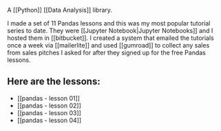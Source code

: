A [[Python]] [[Data Analysis]] library.

I made a set of 11 Pandas lessons and this was my most popular tutorial series to date. They were [[Jupyter Notebook|Jupyter Notebooks]] and I hosted them in [[bitbucket]]. I created a system that emailed the tutorials once a week via [[mailerlite]] and used [[gumroad]] to collect any sales from sales pitches I asked for after they signed up for the free Pandas lessons. 

## Here are the lessons:
- [[pandas - lesson 01]]
- [[pandas - lesson 02]]
- [[pandas - lesson 03]]
- [[pandas - lesson 04]]